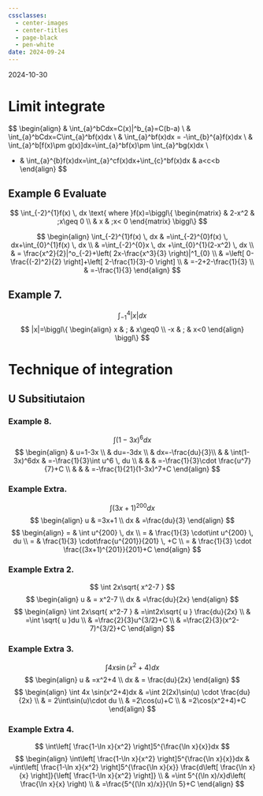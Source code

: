```yaml
---
cssclasses:
  - center-images
  - center-titles
  - page-black
  - pen-white
date: 2024-09-24
---
```

2024-10-30

# Limit integrate

$$
\begin{align}
 & \int_{a}^bCdx=C(x)|^b_{a}=C(b-a) \\
 & \int_{a}^bCdx=C\int_{a}^bf(x)dx \\
 & \int_{a}^bf(x)dx = -\int_{b}^{a}f(x)dx \\
 & \int_{a}^b[f(x)\pm g(x)]dx=\int_{a}^bf(x)\pm \int_{a}^bg(x)dx \\
* & \int_{a}^{b}f(x)dx=\int_{a}^cf(x)dx+\int_{c}^bf(x)dx & a<c<b
\end{align}
$$

## Example 6 Evaluate

$$
\int_{-2}^{1}f(x) \, dx \text{ where }f(x)=\biggl\{
\begin{matrix}
 & 2-x^2 & ;x\geq 0 \\
 & x & ;x< 0
\end{matrix}
\biggl\}
$$

$$
\begin{align}
\int_{-2}^{1}f(x) \, dx  & =\int_{-2}^{0}f(x) \, dx+\int_{0}^{1}f(x) \, dx  \\
 & =\int_{-2}^{0}x \, dx +\int_{0}^{1}(2-x^2) \, dx  \\
 & = \frac{x^2}{2}|^o_{-2}+\left( 2x-\frac{x^3}{3} \right)|^1_{0} \\
 & =\left[ 0-\frac{(-2)^2}{2} \right]+\left[ 2-\frac{1}{3}-0 \right] \\
 & =-2+2-\frac{1}{3} \\
 & =-\frac{1}{3}
\end{align}
$$


## Example 7.

$$
\int_{-1}^4|x|dx
$$
$$
|x|=\biggl\{ \begin{align}
x & ; & x\geq0 \\
-x & ; & x<0
\end{align}
\biggl\}
$$

# Technique of integration

## U Subsitiutaion

### Example 8.
$$
\int(1-3x)^6dx
$$
$$
\begin{align}
 & u=1-3x \\
 & du=-3dx \\
 & dx=-\frac{du}{3}\\
 & &  \int(1-3x)^6dx & =-\frac{1}{3}\int u^6 \, du  \\
 &  &  & =-\frac{1}{3}\cdot \frac{u^7}{7}+C \\
 &  &  & =-\frac{1}{21}(1-3x)^7+C
\end{align}
$$
### Example Extra.
$$
\int (3x+1)^{200}dx
$$
$$
\begin{align}
u & =3x+1 \\
dx  & =\frac{du}{3}
\end{align}
$$
$$
\begin{align}
= & \int u^{200} \, dx \\
= & \frac{1}{3} \cdot\int u^{200} \, du \\
= & \frac{1}{3} \cdot\frac{u^{201}}{201} \, +C \\
= & \frac{1}{3} \cdot \frac{(3x+1)^{201}}{201}+C
\end{align}
$$

### Example Extra 2.
$$
\int 2x\sqrt{ x^2-7 }
$$
$$
\begin{align}
u  & = x^2-7 \\
dx & =\frac{du}{2x}
\end{align}
$$
$$
\begin{align}
\int 2x\sqrt{ x^2-7 } & =\int2x\sqrt{ u } \frac{du}{2x} \\
 & =\int \sqrt{ u }du \\
 & =\frac{2}{3}u^{3/2}+C \\
 & =\frac{2}{3}(x^2-7)^{3/2}+C
\end{align}
$$
### Example Extra 3.
$$
\int 4x \sin(x^2+4)dx
$$
$$
\begin{align}
u & =x^2+4 \\
dx & = \frac{du}{2x}
\end{align}
$$
$$
\begin{align}
\int 4x \sin(x^2+4)dx & =\int 2(2x)\sin(u) \cdot \frac{du}{2x} \\
 & = 2\int\sin(u)\cdot du \\
 & =2\cos(u)+C \\
 & =2\cos(x^2+4)+C
\end{align}
$$
### Example Extra 4.

$$
\int\left[ \frac{1-\ln x}{x^2} \right]5^{\frac{\ln x}{x}}dx
$$
$$
\begin{align}
\int\left[ \frac{1-\ln x}{x^2} \right]5^{\frac{\ln x}{x}}dx & =\int\left[ \frac{1-\ln x}{x^2} \right]5^{\frac{\ln x}{x}} \frac{d\left[  \frac{\ln x}{x} \right]}{\left[ \frac{1-\ln x}{x^2} \right]} \\
 & =\int 5^{(\ln x)/x}d\left( \frac{\ln x}{x} \right) \\
 & =\frac{5^{(\ln x)/x}}{\ln 5}+C
\end{align}
$$
